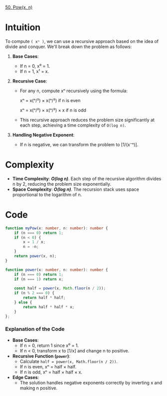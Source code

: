 [50. Pow(x, n)](https://leetcode.com/problems/powx-n/)


# Intuition

To compute `( xⁿ )`, we can use a recursive approach based on the idea of divide and conquer. We'll break down the problem as follows:

1. **Base Cases**:
   - If  n = 0,  x⁰ = 1.
   - If  n = 1,  x¹ = x.

2. **Recursive Case**:
   - For any  n, compute  xⁿ recursively using the formula:
     
     xⁿ = x(ⁿ/²) × x(ⁿ/²) if n  is even
     
     
     xⁿ = x(ⁿ/²) × x(ⁿ/²) × x if n  is odd     

   - This recursive approach reduces the problem size significantly at each step, achieving a time complexity of  `O(log n)`.

3. **Handling Negative Exponent**:
   - If  n is negative, we can transform the problem to  [1/(x⁻ⁿ)].

# Complexity

- **Time Complexity**:  ***O(log n)***. Each step of the recursive algorithm divides  n by 2, reducing the problem size exponentially.
- **Space Complexity**:  ***O(log n)***. The recursion stack uses space proportional to the logarithm of  n.

# Code

```typescript
function myPow(x: number, n: number): number {
    if (n === 0) return 1;
    if (n < 0) {
        x = 1 / x;
        n = -n;
    }
    return power(x, n);
}

function power(x: number, n: number): number {
    if (n === 0) return 1;
    if (n === 1) return x;
    
    const half = power(x, Math.floor(n / 2));
    if (n % 2 === 0) {
        return half * half;
    } else {
        return half * half * x;
    }
};

```

### Explanation of the Code

- **Base Cases**:
  - If  n = 0, return  1 since  x⁰ = 1.
  - If  n < 0, transform  x to  [1/x] and change  n to positive.
- **Recursive Function (`power`)**:
  - Calculate `half = power(x, Math.floor(n / 2))`.
  - If  n is even,  xⁿ = half × half.
  - If  n is odd,  xⁿ = half × half × x.
- **Edge Cases**:
  - The solution handles negative exponents correctly by inverting  x and making  n positive.

